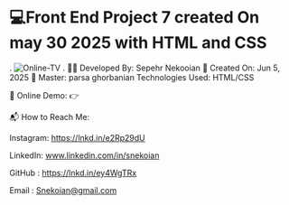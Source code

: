 # 💻Front End Project 7 created On may 30 2025 with HTML and CSS
.
![Online-TV](https://github.com/user-attachments/assets/5dbb0377-a09f-4a83-99ea-457e6fb2877d)
.
👨‍💻 Developed By: Sepehr Nekooian
📅 Created On: Jun 5, 2025
🔧 Master: parsa ghorbanian 
   Technologies Used: HTML/CSS



🔗 Online Demo:
👉 

📬 How to Reach Me:

Instagram: https://lnkd.in/e2Rp29dU 

LinkedIn: www.linkedin.com/in/snekoian

GitHub : https://lnkd.in/ey4WgTRx

Email : Snekoian@gmail.com

